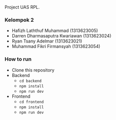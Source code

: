Project UAS RPL.

### Kelompok 2

- Hafizh Laththuf Muhammad (1313623005)
- Darren Dharmasaputra Kwariawan (1313623024)
- Ryan Tsany Adelmar (1313623021)
- Muhammad Fikri Firmansyah (1313623054)

### How to run

- Clone this repository
- Backend
  - `cd backend`
  - `npm install`
  - `npm run dev`
- Frontend
  - `cd frontend`
  - `npm install`
  - `npm run dev`
